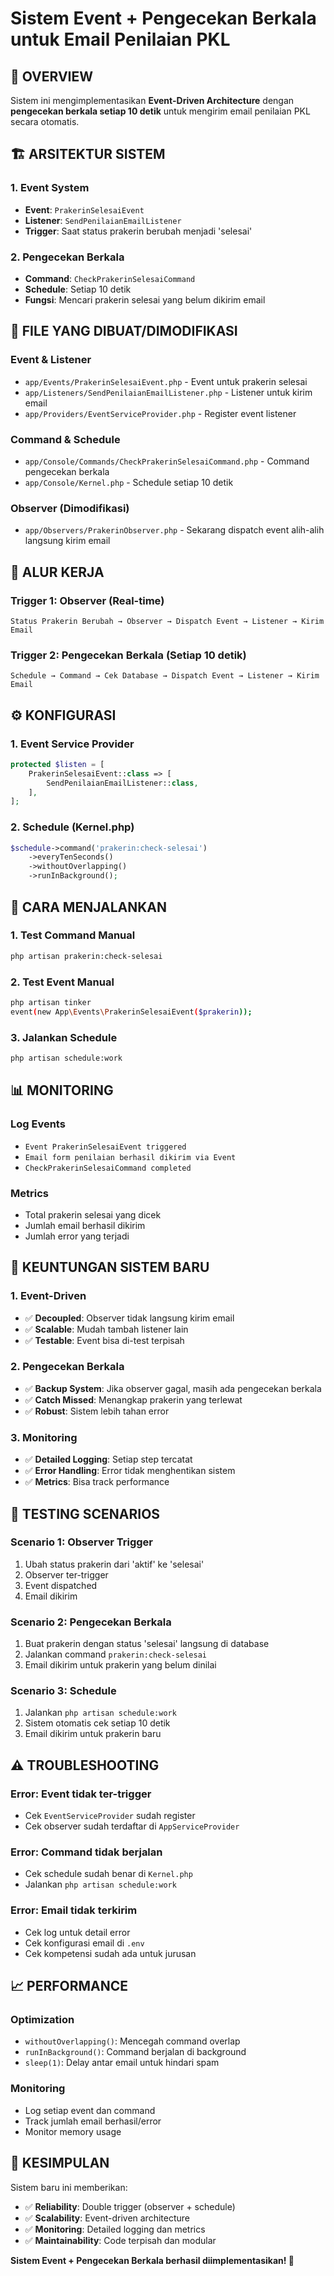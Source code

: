 # Sistem Event + Pengecekan Berkala untuk Email Penilaian PKL

## **🎯 OVERVIEW**

Sistem ini mengimplementasikan **Event-Driven Architecture** dengan **pengecekan berkala setiap 10 detik** untuk mengirim email penilaian PKL secara otomatis.

## **🏗️ ARSITEKTUR SISTEM**

### **1. Event System**
- **Event**: `PrakerinSelesaiEvent`
- **Listener**: `SendPenilaianEmailListener`
- **Trigger**: Saat status prakerin berubah menjadi 'selesai'

### **2. Pengecekan Berkala**
- **Command**: `CheckPrakerinSelesaiCommand`
- **Schedule**: Setiap 10 detik
- **Fungsi**: Mencari prakerin selesai yang belum dikirim email

## **📁 FILE YANG DIBUAT/DIMODIFIKASI**

### **Event & Listener**
- `app/Events/PrakerinSelesaiEvent.php` - Event untuk prakerin selesai
- `app/Listeners/SendPenilaianEmailListener.php` - Listener untuk kirim email
- `app/Providers/EventServiceProvider.php` - Register event listener

### **Command & Schedule**
- `app/Console/Commands/CheckPrakerinSelesaiCommand.php` - Command pengecekan berkala
- `app/Console/Kernel.php` - Schedule setiap 10 detik

### **Observer (Dimodifikasi)**
- `app/Observers/PrakerinObserver.php` - Sekarang dispatch event alih-alih langsung kirim email

## **🔄 ALUR KERJA**

### **Trigger 1: Observer (Real-time)**
```
Status Prakerin Berubah → Observer → Dispatch Event → Listener → Kirim Email
```

### **Trigger 2: Pengecekan Berkala (Setiap 10 detik)**
```
Schedule → Command → Cek Database → Dispatch Event → Listener → Kirim Email
```

## **⚙️ KONFIGURASI**

### **1. Event Service Provider**
```php
protected $listen = [
    PrakerinSelesaiEvent::class => [
        SendPenilaianEmailListener::class,
    ],
];
```

### **2. Schedule (Kernel.php)**
```php
$schedule->command('prakerin:check-selesai')
    ->everyTenSeconds()
    ->withoutOverlapping()
    ->runInBackground();
```

## **🚀 CARA MENJALANKAN**

### **1. Test Command Manual**
```bash
php artisan prakerin:check-selesai
```

### **2. Test Event Manual**
```bash
php artisan tinker
event(new App\Events\PrakerinSelesaiEvent($prakerin));
```

### **3. Jalankan Schedule**
```bash
php artisan schedule:work
```

## **📊 MONITORING**

### **Log Events**
- `Event PrakerinSelesaiEvent triggered`
- `Email form penilaian berhasil dikirim via Event`
- `CheckPrakerinSelesaiCommand completed`

### **Metrics**
- Total prakerin selesai yang dicek
- Jumlah email berhasil dikirim
- Jumlah error yang terjadi

## **🔧 KEUNTUNGAN SISTEM BARU**

### **1. Event-Driven**
- ✅ **Decoupled**: Observer tidak langsung kirim email
- ✅ **Scalable**: Mudah tambah listener lain
- ✅ **Testable**: Event bisa di-test terpisah

### **2. Pengecekan Berkala**
- ✅ **Backup System**: Jika observer gagal, masih ada pengecekan berkala
- ✅ **Catch Missed**: Menangkap prakerin yang terlewat
- ✅ **Robust**: Sistem lebih tahan error

### **3. Monitoring**
- ✅ **Detailed Logging**: Setiap step tercatat
- ✅ **Error Handling**: Error tidak menghentikan sistem
- ✅ **Metrics**: Bisa track performance

## **🧪 TESTING SCENARIOS**

### **Scenario 1: Observer Trigger**
1. Ubah status prakerin dari 'aktif' ke 'selesai'
2. Observer ter-trigger
3. Event dispatched
4. Email dikirim

### **Scenario 2: Pengecekan Berkala**
1. Buat prakerin dengan status 'selesai' langsung di database
2. Jalankan command `prakerin:check-selesai`
3. Email dikirim untuk prakerin yang belum dinilai

### **Scenario 3: Schedule**
1. Jalankan `php artisan schedule:work`
2. Sistem otomatis cek setiap 10 detik
3. Email dikirim untuk prakerin baru

## **⚠️ TROUBLESHOOTING**

### **Error: Event tidak ter-trigger**
- Cek `EventServiceProvider` sudah register
- Cek observer sudah terdaftar di `AppServiceProvider`

### **Error: Command tidak berjalan**
- Cek schedule sudah benar di `Kernel.php`
- Jalankan `php artisan schedule:work`

### **Error: Email tidak terkirim**
- Cek log untuk detail error
- Cek konfigurasi email di `.env`
- Cek kompetensi sudah ada untuk jurusan

## **📈 PERFORMANCE**

### **Optimization**
- `withoutOverlapping()`: Mencegah command overlap
- `runInBackground()`: Command berjalan di background
- `sleep(1)`: Delay antar email untuk hindari spam

### **Monitoring**
- Log setiap event dan command
- Track jumlah email berhasil/error
- Monitor memory usage

## **🎉 KESIMPULAN**

Sistem baru ini memberikan:
- ✅ **Reliability**: Double trigger (observer + schedule)
- ✅ **Scalability**: Event-driven architecture
- ✅ **Monitoring**: Detailed logging dan metrics
- ✅ **Maintainability**: Code terpisah dan modular

**Sistem Event + Pengecekan Berkala berhasil diimplementasikan! 🚀** 